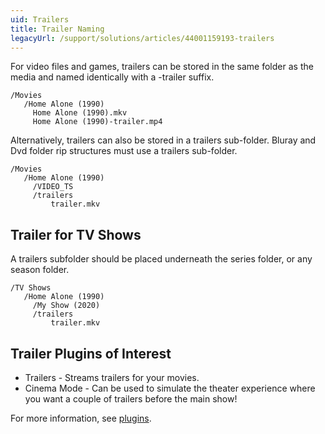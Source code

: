 ```yaml
---
uid: Trailers
title: Trailer Naming
legacyUrl: /support/solutions/articles/44001159193-trailers
---
```


For video files and games, trailers can be stored in the same folder as the media and named identically with a -trailer suffix.

```
/Movies
   /Home Alone (1990)
     Home Alone (1990).mkv
     Home Alone (1990)-trailer.mp4
```

Alternatively, trailers can also be stored in a trailers sub-folder. Bluray and Dvd folder rip structures must use a trailers sub-folder.

```
/Movies
   /Home Alone (1990)
     /VIDEO_TS
     /trailers
         trailer.mkv
```

## Trailer for TV Shows

A trailers subfolder should be placed underneath the series folder, or any season folder.

```
/TV Shows
   /Home Alone (1990)
     /My Show (2020)
     /trailers
         trailer.mkv
```

## Trailer Plugins of Interest

* Trailers - Streams trailers for your movies.
* Cinema Mode - Can be used to simulate the theater experience where you want a couple of trailers before the main show!

For more information, see [plugins](Plugins.md).
